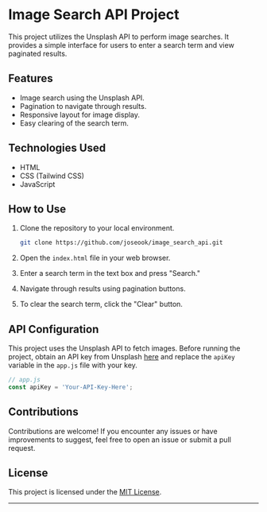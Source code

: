 # Image Search API Project

This project utilizes the Unsplash API to perform image searches. It provides a simple interface for users to enter a search term and view paginated results.

## Features

- Image search using the Unsplash API.
- Pagination to navigate through results.
- Responsive layout for image display.
- Easy clearing of the search term.

## Technologies Used

- HTML
- CSS (Tailwind CSS)
- JavaScript

## How to Use

1. Clone the repository to your local environment.
   ```bash
   git clone https://github.com/joseook/image_search_api.git
   ```

2. Open the `index.html` file in your web browser.

3. Enter a search term in the text box and press "Search."

4. Navigate through results using pagination buttons.

5. To clear the search term, click the "Clear" button.

## API Configuration

This project uses the Unsplash API to fetch images. Before running the project, obtain an API key from Unsplash [here](https://unsplash.com/developers) and replace the `apiKey` variable in the `app.js` file with your key.

```javascript
// app.js
const apiKey = 'Your-API-Key-Here';
```

## Contributions

Contributions are welcome! If you encounter any issues or have improvements to suggest, feel free to open an issue or submit a pull request.

## License

This project is licensed under the [MIT License](LICENSE).

---

